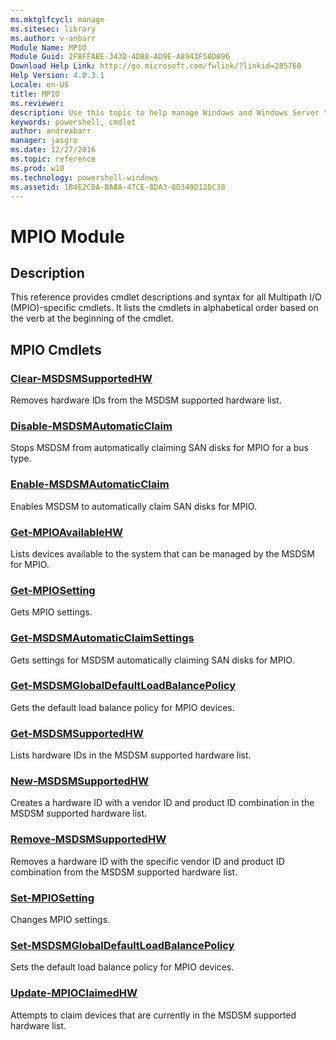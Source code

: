 ```yaml
---
ms.mktglfcycl: manage
ms.sitesec: library
ms.author: v-anbarr
Module Name: MPIO
Module Guid: 2FBFFABE-343D-4DB8-AD9E-A8943F50D096
Download Help Link: http://go.microsoft.com/fwlink/?linkid=285760
Help Version: 4.0.3.1
Locale: en-US
title: MPIO
ms.reviewer:
description: Use this topic to help manage Windows and Windows Server technologies with Windows PowerShell.
keywords: powershell, cmdlet
author: andreabarr
manager: jasgro
ms.date: 12/27/2016
ms.topic: reference
ms.prod: w10
ms.technology: powershell-windows
ms.assetid: 1B4E2CDA-BA8A-47CE-8DA3-8D349D12DC38
---
```


# MPIO Module
## Description
This reference provides cmdlet descriptions and syntax for all Multipath I/O (MPIO)-specific cmdlets. It lists the cmdlets in alphabetical order based on the verb at the beginning of the cmdlet.

## MPIO Cmdlets
### [Clear-MSDSMSupportedHW](./Clear-MSDSMSupportedHW.md)
Removes hardware IDs from the MSDSM supported hardware list.

### [Disable-MSDSMAutomaticClaim](./Disable-MSDSMAutomaticClaim.md)
Stops MSDSM from automatically claiming SAN disks for MPIO for a bus type.

### [Enable-MSDSMAutomaticClaim](./Enable-MSDSMAutomaticClaim.md)
Enables MSDSM to automatically claim SAN disks for MPIO.

### [Get-MPIOAvailableHW](./Get-MPIOAvailableHW.md)
Lists devices available to the system that can be managed by the MSDSM for MPIO.

### [Get-MPIOSetting](./Get-MPIOSetting.md)
Gets MPIO settings.

### [Get-MSDSMAutomaticClaimSettings](./Get-MSDSMAutomaticClaimSettings.md)
Gets settings for MSDSM automatically claiming SAN disks for MPIO.

### [Get-MSDSMGlobalDefaultLoadBalancePolicy](./Get-MSDSMGlobalDefaultLoadBalancePolicy.md)
Gets the default load balance policy for MPIO devices.

### [Get-MSDSMSupportedHW](./Get-MSDSMSupportedHW.md)
Lists hardware IDs in the MSDSM supported hardware list.

### [New-MSDSMSupportedHW](./New-MSDSMSupportedHW.md)
Creates a hardware ID with a vendor ID and product ID combination in the MSDSM supported hardware list.

### [Remove-MSDSMSupportedHW](./Remove-MSDSMSupportedHW.md)
Removes a hardware ID with the specific vendor ID and product ID combination from the MSDSM supported hardware list.

### [Set-MPIOSetting](./Set-MPIOSetting.md)
Changes MPIO settings.

### [Set-MSDSMGlobalDefaultLoadBalancePolicy](./Set-MSDSMGlobalDefaultLoadBalancePolicy.md)
Sets the default load balance policy for MPIO devices.

### [Update-MPIOClaimedHW](./Update-MPIOClaimedHW.md)
Attempts to claim devices that are currently in the MSDSM supported hardware list.


